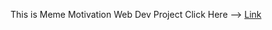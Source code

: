 This is Meme Motivation Web Dev Project 
Click Here --> <a href="https://aakash8149.github.io/meme-motivation-web-project/">Link</a>
